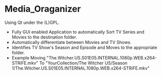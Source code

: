 # Media_Oraganizer
Using Qt under the (L)GPL.  

* Fully GUI enabled Application to automatically Sort TV Series and Movies to the destination folder.  
* Automatically differentiate between Movies and TV Shows.  
* Identifies TV Show's Season and Episode and Moves to the appropriate folder.
* Example Moving "The.Witcher.US.S01E05.INTERNAL.1080p.WEB.x264-STRiFE.mkv" To "YourCollection/The Witcher US/Season 1/The.Witcher.US.S01E05.INTERNAL.1080p.WEB.x264-STRiFE.mkv"  


